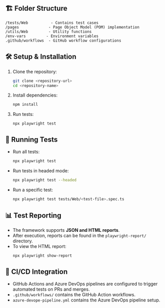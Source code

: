 ## 🏗 Folder Structure
```
/tests/Web          - Contains test cases
/pages             - Page Object Model (POM) implementation
/utils/Web         - Utility functions
/env-vars         - Environment variables
.github/workflows  - GitHub workflow configurations
```

## 🛠 Setup & Installation
1. Clone the repository:
   ```bash
   git clone <repository-url>
   cd <repository-name>
   ```
2. Install dependencies:
   ```bash
   npm install
   ```
3. Run tests:
   ```bash
   npx playwright test
   ```

## 🎯 Running Tests
- Run all tests:
  ```bash
  npx playwright test
  ```
- Run tests in headed mode:
  ```bash
  npx playwright test --headed
  ```
- Run a specific test:
  ```bash
  npx playwright test tests/Web/<test-file>.spec.ts
  ```

## 📊 Test Reporting
- The framework supports **JSON and HTML reports**.
- After execution, reports can be found in the `playwright-report/` directory.
- To view the HTML report:
  ```bash
  npx playwright show-report
  ```

## 🔗 CI/CD Integration
- GitHub Actions and Azure DevOps pipelines are configured to trigger automated tests on PRs and merges.
- `.github/workflows/` contains the GitHub Action workflows.
- `azure-devope-pipeline.yml` contains the Azure DevOps pipeline setup.